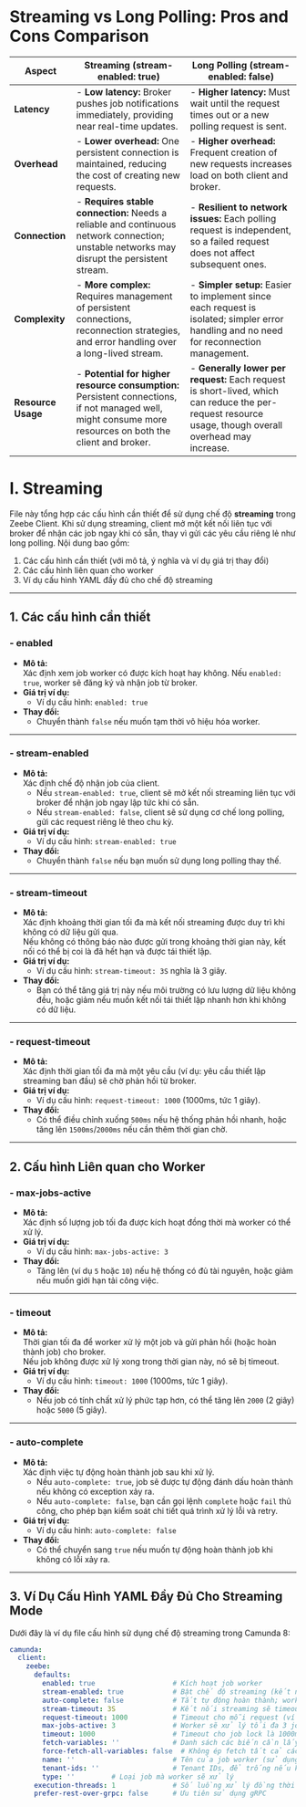 # Streaming vs Long Polling: Pros and Cons Comparison

| **Aspect**          | **Streaming (stream-enabled: true)**                                                                                                                                                    | **Long Polling (stream-enabled: false)**                                                                                                      |
|---------------------|-----------------------------------------------------------------------------------------------------------------------------------------------------------------------------------------|-----------------------------------------------------------------------------------------------------------------------------------------------|
| **Latency**         | - **Low latency:** Broker pushes job notifications immediately, providing near real-time updates.                                                                                       | - **Higher latency:** Must wait until the request times out or a new polling request is sent.                                                   |
| **Overhead**        | - **Lower overhead:** One persistent connection is maintained, reducing the cost of creating new requests.                                                                               | - **Higher overhead:** Frequent creation of new requests increases load on both client and broker.                                              |
| **Connection**      | - **Requires stable connection:** Needs a reliable and continuous network connection; unstable networks may disrupt the persistent stream.                                              | - **Resilient to network issues:** Each polling request is independent, so a failed request does not affect subsequent ones.                      |
| **Complexity**      | - **More complex:** Requires management of persistent connections, reconnection strategies, and error handling over a long-lived stream.                                               | - **Simpler setup:** Easier to implement since each request is isolated; simpler error handling and no need for reconnection management.         |
| **Resource Usage**  | - **Potential for higher resource consumption:** Persistent connections, if not managed well, might consume more resources on both the client and broker.                             | - **Generally lower per request:** Each request is short-lived, which can reduce the per-request resource usage, though overall overhead may increase. |

# I. Streaming

File này tổng hợp các cấu hình cần thiết để sử dụng chế độ **streaming** trong Zeebe Client. Khi sử dụng streaming, client mở một kết nối liên tục với broker để nhận các job ngay khi có sẵn, thay vì gửi các yêu cầu riêng lẻ như long polling. Nội dung bao gồm:

1. Các cấu hình cần thiết (với mô tả, ý nghĩa và ví dụ giá trị thay đổi)
2. Các cấu hình liên quan cho worker
3. Ví dụ cấu hình YAML đầy đủ cho chế độ streaming

---

## 1. Các cấu hình cần thiết

### - **enabled**
- **Mô tả:**  
  Xác định xem job worker có được kích hoạt hay không. Nếu `enabled: true`, worker sẽ đăng ký và nhận job từ broker.
- **Giá trị ví dụ:**
  - Ví dụ cấu hình: `enabled: true`
- **Thay đổi:**
  - Chuyển thành `false` nếu muốn tạm thời vô hiệu hóa worker.

---

### - **stream-enabled**
- **Mô tả:**  
  Xác định chế độ nhận job của client.
  - Nếu `stream-enabled: true`, client sẽ mở kết nối streaming liên tục với broker để nhận job ngay lập tức khi có sẵn.
  - Nếu `stream-enabled: false`, client sẽ sử dụng cơ chế long polling, gửi các request riêng lẻ theo chu kỳ.
- **Giá trị ví dụ:**
  - Ví dụ cấu hình: `stream-enabled: true`
- **Thay đổi:**
  - Chuyển thành `false` nếu bạn muốn sử dụng long polling thay thế.

---

### - **stream-timeout**
- **Mô tả:**  
  Xác định khoảng thời gian tối đa mà kết nối streaming được duy trì khi không có dữ liệu gửi qua.  
  Nếu không có thông báo nào được gửi trong khoảng thời gian này, kết nối có thể bị coi là đã hết hạn và được tái thiết lập.
- **Giá trị ví dụ:**
  - Ví dụ cấu hình: `stream-timeout: 3S` nghĩa là 3 giây.
- **Thay đổi:**
  - Bạn có thể tăng giá trị này nếu môi trường có lưu lượng dữ liệu không đều, hoặc giảm nếu muốn kết nối tái thiết lập nhanh hơn khi không có dữ liệu.

---

### - **request-timeout**
- **Mô tả:**  
  Xác định thời gian tối đa mà một yêu cầu (ví dụ: yêu cầu thiết lập streaming ban đầu) sẽ chờ phản hồi từ broker.
- **Giá trị ví dụ:**
  - Ví dụ cấu hình: `request-timeout: 1000` (1000ms, tức 1 giây).
- **Thay đổi:**
  - Có thể điều chỉnh xuống `500ms` nếu hệ thống phản hồi nhanh, hoặc tăng lên `1500ms`/`2000ms` nếu cần thêm thời gian chờ.

---

## 2. Cấu hình Liên quan cho Worker

### - **max-jobs-active**
- **Mô tả:**  
  Xác định số lượng job tối đa được kích hoạt đồng thời mà worker có thể xử lý.
- **Giá trị ví dụ:**
  - Ví dụ cấu hình: `max-jobs-active: 3`
- **Thay đổi:**
  - Tăng lên (ví dụ `5` hoặc `10`) nếu hệ thống có đủ tài nguyên, hoặc giảm nếu muốn giới hạn tải công việc.

---

### - **timeout**
- **Mô tả:**  
  Thời gian tối đa để worker xử lý một job và gửi phản hồi (hoặc hoàn thành job) cho broker.  
  Nếu job không được xử lý xong trong thời gian này, nó sẽ bị timeout.
- **Giá trị ví dụ:**
  - Ví dụ cấu hình: `timeout: 1000` (1000ms, tức 1 giây).
- **Thay đổi:**
  - Nếu job có tính chất xử lý phức tạp hơn, có thể tăng lên `2000` (2 giây) hoặc `5000` (5 giây).

---

### - **auto-complete**
- **Mô tả:**  
  Xác định việc tự động hoàn thành job sau khi xử lý.
  - Nếu `auto-complete: true`, job sẽ được tự động đánh dấu hoàn thành nếu không có exception xảy ra.
  - Nếu `auto-complete: false`, bạn cần gọi lệnh `complete` hoặc `fail` thủ công, cho phép bạn kiểm soát chi tiết quá trình xử lý lỗi và retry.
- **Giá trị ví dụ:**
  - Ví dụ cấu hình: `auto-complete: false`
- **Thay đổi:**
  - Có thể chuyển sang `true` nếu muốn tự động hoàn thành job khi không có lỗi xảy ra.

---

## 3. Ví Dụ Cấu Hình YAML Đầy Đủ Cho Streaming Mode

Dưới đây là ví dụ file cấu hình sử dụng chế độ streaming trong Camunda 8:

```yaml
camunda:
  client:
    zeebe:
      defaults:
        enabled: true                   # Kích hoạt job worker
        stream-enabled: true            # Bật chế độ streaming (kết nối liên tục)
        auto-complete: false            # Tắt tự động hoàn thành; worker cần gọi complete sau khi xử lý
        stream-timeout: 3S              # Kết nối streaming sẽ timeout nếu không có dữ liệu trong 3 giây
        request-timeout: 1000           # Timeout cho mỗi request (ví dụ: thiết lập streaming) là 1000ms (1 giây)
        max-jobs-active: 3              # Worker sẽ xử lý tối đa 3 job đồng thời
        timeout: 1000                   # Timeout cho job lock là 1000ms (1 giây)
        fetch-variables: ''             # Danh sách các biến cần lấy; để trống nếu không cần
        force-fetch-all-variables: false  # Không ép fetch tất cả các biến
        name: ''                        # Tên của job worker (sử dụng mặc định nếu để trống)
        tenant-ids: ''                  # Tenant IDs, để trống nếu không dùng multi-tenancy
        type: ''         # Loại job mà worker sẽ xử lý
      execution-threads: 1              # Số luồng xử lý đồng thời của worker
      prefer-rest-over-grpc: false      # Ưu tiên sử dụng gRPC
